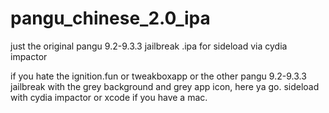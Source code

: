# pangu_chinese_2.0_ipa
just the original pangu 9.2-9.3.3 jailbreak .ipa for sideload via cydia impactor

if you hate the ignition.fun or tweakboxapp or the other pangu 9.2-9.3.3 jailbreak with the grey background and grey app icon, here ya go. sideload with cydia impactor or xcode if you have a mac.
